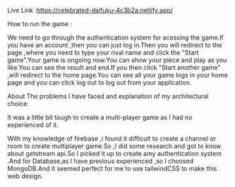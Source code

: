 Live Link :https://celebrated-daifuku-4c3b2a.netlify.app/

How to run the game :

We need to go through the authentication system for acessing the game.If you have an account ,then you can just log in.Then you will redirect to the page ,where you need to type your rival name and click the "Start game".Your game is ongoing now.You can show your piece and play as you like.You can see the result and end.If you then click "Start another game" ,will redirect to the home page.You can see all your game logs in your home page and you can click log out to log out from your application.



About The problems I have faced and explanation of my architectural choice:

It was a little bit tough to create a multi-player game as I had no experienced of it.

With my knowledge of firebase ,i found it difficult to create a channel or room to create multiplayer game.So ,I did some research and got to know about getstream api.So I picked it up to create amy authentication system .And for Database,as I have previous experienced ,so I choosed MongoDB.And it seemed perfect for me to use tailwindCSS to make this web design.




